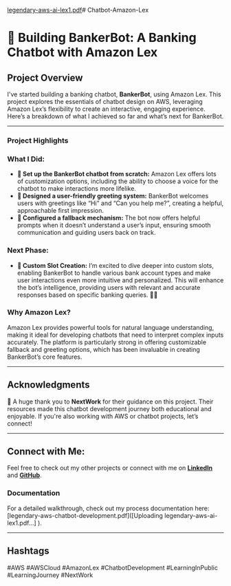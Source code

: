 [legendary-aws-ai-lex1.pdf](https://github.com/user-attachments/files/17622725/legendary-aws-ai-lex1.pdf)# Chatbot-Amazon-Lex

# 🤖 Building BankerBot: A Banking Chatbot with Amazon Lex

## Project Overview
I've started building a banking chatbot, **BankerBot**, using Amazon Lex. This project explores the essentials of chatbot design on AWS, leveraging Amazon Lex’s flexibility to create an interactive, engaging experience. Here’s a breakdown of what I achieved so far and what’s next for BankerBot.

---

### Project Highlights

### What I Did:
- **🤖 Set up the BankerBot chatbot from scratch:** Amazon Lex offers lots of customization options, including the ability to choose a voice for the chatbot to make interactions more lifelike.
- **💬 Designed a user-friendly greeting system:** BankerBot welcomes users with greetings like “Hi” and “Can you help me?”, creating a helpful, approachable first impression.
- **🤚 Configured a fallback mechanism:** The bot now offers helpful prompts when it doesn’t understand a user’s input, ensuring smooth communication and guiding users back on track.

### Next Phase:
- **🌟 Custom Slot Creation:** I’m excited to dive deeper into custom slots, enabling BankerBot to handle various bank account types and make user interactions even more intuitive and personalized. This will enhance the bot’s intelligence, providing users with relevant and accurate responses based on specific banking queries. 🚀👀

### Why Amazon Lex?
Amazon Lex provides powerful tools for natural language understanding, making it ideal for developing chatbots that need to interpret complex inputs accurately. The platform is particularly strong in offering customizable fallback and greeting options, which has been invaluable in creating BankerBot’s core features.

---

## Acknowledgments
🙏 A huge thank you to **NextWork** for their guidance on this project. Their resources made this chatbot development journey both educational and enjoyable. If you're also working with AWS or chatbot projects, let’s connect!

---

## Connect with Me:
Feel free to check out my other projects or connect with me on **[LinkedIn](https://www.linkedin.com/in/james-phillips-028141308/)** and **[GitHub](https://github.com/Jphilp4)**.

### Documentation
For a detailed walkthrough, check out my process documentation here: [legendary-aws-chatbot-development.pdf]([Uploading legendary-aws-ai-lex1.pdf…]
).

---

## Hashtags
#AWS #AWSCloud #AmazonLex #ChatbotDevelopment #LearningInPublic #LearningJourney #NextWork
